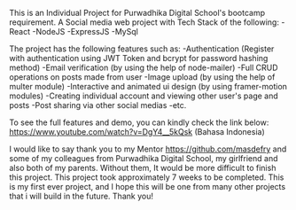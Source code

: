 This is an Individual Project for Purwadhika Digital School's bootcamp requirement. 
A Social media web project with Tech Stack of the following: 
-React 
-NodeJS 
-ExpressJS 
-MySql

The project has the following features such as: 
-Authentication (Register with authentication using JWT Token and bcrypt for password hashing method) 
-Email verification (by using the help of node-mailer) 
-Full CRUD operations on posts made from user 
-Image upload (by using the help of multer module) 
-Interactive and animated ui design (by using framer-motion modules) 
-Creating individual account and viewing other user's page and posts 
-Post sharing via other social medias 
-etc.

To see the full features and demo, you can kindly check the link below: 
https://www.youtube.com/watch?v=DgY4__5kQsk (Bahasa Indonesia)

I would like to say thank you to my Mentor https://github.com/masdefry and some of my colleagues from Purwadhika Digital School, my girlfriend and also both of my parents. 
Without them, It would be more difficult to finish this project. 
This project took approximately 7 weeks to be completed. This is my first ever project, and I hope this will be one from many other projects that i will build in the future. Thank you!
